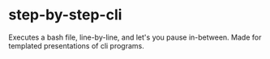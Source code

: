 # step-by-step-cli
Executes a bash file, line-by-line, and let's you pause in-between. Made for templated presentations of cli programs.
